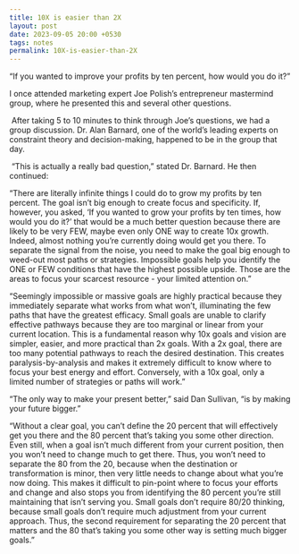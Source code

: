```yaml
---
title: 10X is easier than 2X
layout: post
date: 2023-09-05 20:00 +0530
tags: notes
permalink: 10X-is-easier-than-2X
---
```


“If you wanted to improve your profits by ten percent, how would you do it?”

I once attended marketing expert Joe Polish’s entrepreneur mastermind group, where he presented this and several other questions.

﻿
After taking 5 to 10 minutes to think through Joe’s questions, we had a group discussion. Dr. Alan Barnard, one of the world’s leading experts on constraint theory and decision-making, happened to be in the group that day.

﻿
“This is actually a really bad question,” stated Dr. Barnard. He then continued:

“There are literally infinite things I could do to grow my profits by ten percent. The goal isn’t big enough to create focus and specificity. If, however, you asked, ‘If you wanted to grow your profits by ten times, how would you do it?’ that would be a much better question because there are likely to be very FEW, maybe even only ONE way to create 10x growth. Indeed, almost nothing you’re currently doing would get you there. To separate the signal from the noise, you need to make the goal big enough to weed-out most paths or strategies. Impossible goals help you identify the ONE or FEW conditions that have the highest possible upside. Those are the areas to focus your scarcest resource - your limited attention on.”

“Seemingly impossible or massive goals are highly practical because they immediately separate what works from what won’t, illuminating the few paths that have the greatest efficacy.
Small goals are unable to clarify effective pathways because they are too marginal or linear from your current location.
This is a fundamental reason why 10x goals and vision are simpler, easier, and more practical than 2x goals. With a 2x goal, there are too many potential pathways to reach the desired destination. This creates paralysis-by-analysis and makes it extremely difficult to know where to focus your best energy and effort.
Conversely, with a 10x goal, only a limited number of strategies or paths will work.”

“The only way to make your present better,” said Dan Sullivan, “is by making your future bigger.”

“Without a clear goal, you can’t define the 20 percent that will effectively get you there and the 80 percent that’s taking you some other direction. Even still, when a goal isn’t much different from your current position, then you won’t need to change much to get there. Thus, you won’t need to separate the 80 from the 20, because when the destination or transformation is minor, then very little needs to change about what you’re now doing. This makes it difficult to pin-point where to focus your efforts and change and also stops you from identifying the 80 percent you’re still maintaining that isn’t serving you.
Small goals don’t require 80/20 thinking, because small goals don’t require much adjustment from your current approach.
Thus, the second requirement for separating the 20 percent that matters and the 80 that’s taking you some other way is setting much bigger goals.”
